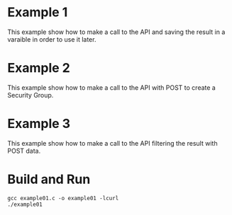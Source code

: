 # Example 1
This example show how to make a call to the API and saving the result in a varaible in order to use it later.

# Example 2
This example show how to make a call to the API with POST to create a Security Group.

# Example 3
This example show how to make a call to the API filtering the result with POST data.

# Build and Run

```
gcc example01.c -o example01 -lcurl
./example01
```
